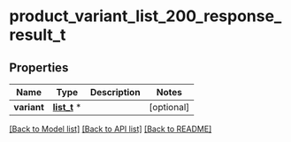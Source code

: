 # product_variant_list_200_response_result_t

## Properties
Name | Type | Description | Notes
------------ | ------------- | ------------- | -------------
**variant** | [**list_t**](product.md) \* |  | [optional] 

[[Back to Model list]](../README.md#documentation-for-models) [[Back to API list]](../README.md#documentation-for-api-endpoints) [[Back to README]](../README.md)


